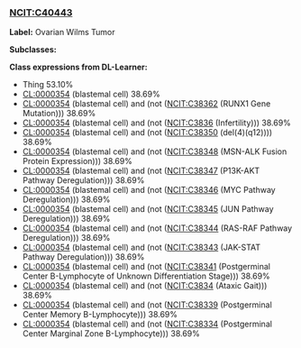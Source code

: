 
### [NCIT:C40443](http://purl.obolibrary.org/obo/NCIT_C40443)
**Label:** Ovarian Wilms Tumor

**Subclasses:** 

**Class expressions from DL-Learner:**

- Thing 53.10%
- [CL:0000354](http://purl.obolibrary.org/obo/CL_0000354) (blastemal cell) 38.69%
- [CL:0000354](http://purl.obolibrary.org/obo/CL_0000354) (blastemal cell) and (not ([NCIT:C38362](http://purl.obolibrary.org/obo/NCIT_C38362) (RUNX1 Gene Mutation))) 38.69%
- [CL:0000354](http://purl.obolibrary.org/obo/CL_0000354) (blastemal cell) and (not ([NCIT:C3836](http://purl.obolibrary.org/obo/NCIT_C3836) (Infertility))) 38.69%
- [CL:0000354](http://purl.obolibrary.org/obo/CL_0000354) (blastemal cell) and (not ([NCIT:C38350](http://purl.obolibrary.org/obo/NCIT_C38350) (del(4)(q12)))) 38.69%
- [CL:0000354](http://purl.obolibrary.org/obo/CL_0000354) (blastemal cell) and (not ([NCIT:C38348](http://purl.obolibrary.org/obo/NCIT_C38348) (MSN-ALK Fusion Protein Expression))) 38.69%
- [CL:0000354](http://purl.obolibrary.org/obo/CL_0000354) (blastemal cell) and (not ([NCIT:C38347](http://purl.obolibrary.org/obo/NCIT_C38347) (P13K-AKT Pathway Deregulation))) 38.69%
- [CL:0000354](http://purl.obolibrary.org/obo/CL_0000354) (blastemal cell) and (not ([NCIT:C38346](http://purl.obolibrary.org/obo/NCIT_C38346) (MYC Pathway Deregulation))) 38.69%
- [CL:0000354](http://purl.obolibrary.org/obo/CL_0000354) (blastemal cell) and (not ([NCIT:C38345](http://purl.obolibrary.org/obo/NCIT_C38345) (JUN Pathway Deregulation))) 38.69%
- [CL:0000354](http://purl.obolibrary.org/obo/CL_0000354) (blastemal cell) and (not ([NCIT:C38344](http://purl.obolibrary.org/obo/NCIT_C38344) (RAS-RAF Pathway Deregulation))) 38.69%
- [CL:0000354](http://purl.obolibrary.org/obo/CL_0000354) (blastemal cell) and (not ([NCIT:C38343](http://purl.obolibrary.org/obo/NCIT_C38343) (JAK-STAT Pathway Deregulation))) 38.69%
- [CL:0000354](http://purl.obolibrary.org/obo/CL_0000354) (blastemal cell) and (not ([NCIT:C38341](http://purl.obolibrary.org/obo/NCIT_C38341) (Postgerminal Center B-Lymphocyte of Unknown Differentiation Stage))) 38.69%
- [CL:0000354](http://purl.obolibrary.org/obo/CL_0000354) (blastemal cell) and (not ([NCIT:C3834](http://purl.obolibrary.org/obo/NCIT_C3834) (Ataxic Gait))) 38.69%
- [CL:0000354](http://purl.obolibrary.org/obo/CL_0000354) (blastemal cell) and (not ([NCIT:C38339](http://purl.obolibrary.org/obo/NCIT_C38339) (Postgerminal Center Memory B-Lymphocyte))) 38.69%
- [CL:0000354](http://purl.obolibrary.org/obo/CL_0000354) (blastemal cell) and (not ([NCIT:C38334](http://purl.obolibrary.org/obo/NCIT_C38334) (Postgerminal Center Marginal Zone B-Lymphocyte))) 38.69%


